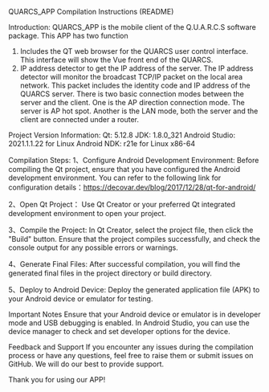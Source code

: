 QUARCS_APP Compilation Instructions (README)

Introduction:
QUARCS_APP is the mobile client of the Q.U.A.R.C.S software package. This APP has two function
1. Includes the QT web browser for the QUARCS user control interface. This interface will show the Vue front end of the QUARCS.
2. IP address detector to get the IP address of the server. The IP address detector will monitor the broadcast TCP/IP packet on the local area network.  This packet includes the identity code and IP address of the QUARCS server. There is two basic connection modes between the server and the client. One is the AP direction connection mode. The server is AP hot spot. Another is the LAN mode, both the server and the client are connected under a router.


Project Version Information:
Qt: 5.12.8
JDK: 1.8.0_321
Android Studio: 2021.1.1.22 for Linux
Android NDK: r21e for Linux x86-64

Compilation Steps:
1、Configure Android Development Environment:
Before compiling the Qt project, ensure that you have configured the Android development environment.  You can refer to the following link for configuration details：https://decovar.dev/blog/2017/12/28/qt-for-android/

2、Open Qt Project：
Use Qt Creator or your preferred Qt integrated development environment to open your project.

3、Compile the Project:
In Qt Creator, select the project file, then click the "Build" button.  Ensure that the project compiles successfully, and check the console output for any possible errors or warnings.

4、Generate Final Files:
After successful compilation, you will find the generated final files in the project directory or build directory.

5、Deploy to Android Device:
Deploy the generated application file (APK) to your Android device or emulator for testing.

Important Notes
Ensure that your Android device or emulator is in developer mode and USB debugging is enabled.
In Android Studio, you can use the device manager to check and set developer options for the device.

Feedback and Support
If you encounter any issues during the compilation process or have any questions, feel free to raise them or submit issues on GitHub.  We will do our best to provide support.

Thank you for using our APP!
